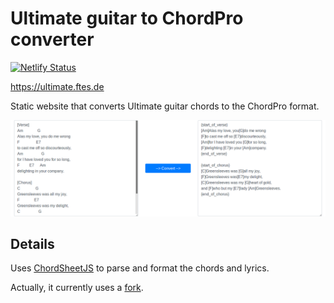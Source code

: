 # Ultimate guitar to ChordPro converter

[![Netlify Status](https://api.netlify.com/api/v1/badges/3f239499-a02a-44d7-a5de-3b687bd98718/deploy-status)](https://app.netlify.com/sites/ultimate-to-chordpro/deploys)

https://ultimate.ftes.de

Static website that converts Ultimate guitar chords to the ChordPro format.

![Screenshot](./docs/screenshot.png)

## Details

Uses [ChordSheetJS](https://github.com/martijnversluis/ChordSheetJS) to parse and format the chords and lyrics.

Actually, it currently uses a [fork](https://github.com/martijnversluis/ChordSheetJS/pull/101).